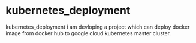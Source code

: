 # kubernetes_deployment
kubernetes_deployment
i am devloping a project which can deploy docker image from docker hub to google cloud kubernetes master cluster. 
